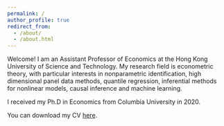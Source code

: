 ```yaml
---
permalink: /
author_profile: true
redirect_from: 
  - /about/
  - /about.html
---
```


Welcome! I am an Assistant Professor of Economics at the Hong Kong University of Science and Technology. My research field is econometric theory, with particular interests in nonparametric identification, high dimensional panel data methods, quantile regression, inferential methods for nonlinear models, causal inference and machine learning.

I received my Ph.D in Economics from Columbia University in 2020. 

You can download my CV [here](/files/cv_jfeng-1.pdf).

